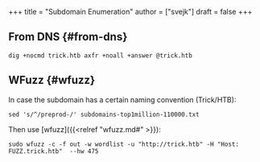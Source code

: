 +++
title = "Subdomain Enumeration"
author = ["svejk"]
draft = false
+++

## From DNS {#from-dns}

```shell
dig +nocmd trick.htb axfr +noall +answer @trick.htb
```


## WFuzz {#wfuzz}

In case the subdomain has a certain naming convention (Trick/HTB):

```shell
sed 's/^/preprod-/' subdomains-top1million-110000.txt
```

Then use [wfuzz]({{<relref "wfuzz.md#" >}}):

```shell
sudo wfuzz -c -f out -w wordlist -u "http://trick.htb" -H "Host: FUZZ.trick.htb"  --hw 475
```